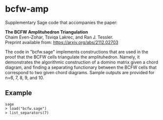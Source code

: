 # bcfw-amp

Supplementary Sage code that accompanies the paper:

**The BCFW Amplituhedron Triangulation**  
Chaim Even-Zohar, Tsviqa Lakrec, and Ran J. Tessler.  
Preprint available from: https://arxiv.org/abs/2112.02703

The code in "bcfw.sage" implements constructions that are used in the proof that the BCFW cells triangulate the amplituhedron. Namely, it demonstrates the algorithmic construction of a domino matrix given a chord diagram, and finding a separating functionary between the BCFW cells that correspond to two given chord diagrams. Sample outputs are provided for n=6, 7, 8, 9, and 10.

## Example
```
sage
> load("bcfw.sage")
> list_separators(7)
```
